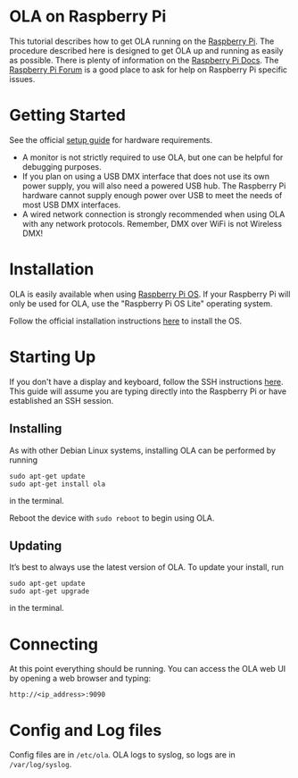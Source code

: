 OLA on Raspberry Pi
===================

This tutorial describes how to get OLA running on the
[Raspberry Pi](https://www.raspberrypi.org/). The procedure described here is designed to get OLA up and running as
easily as possible. There is plenty of information on
the [Raspberry Pi Docs](https://www.raspberrypi.org/documentation/).
The [Raspberry Pi Forum](https://www.raspberrypi.org/forums/) is a good place to ask for help on Raspberry Pi specific
issues.

Getting Started
===============

See the official [setup guide](https://www.raspberrypi.org/documentation/setup/) for hardware requirements.

- A monitor is not strictly required to use OLA, but one can be helpful for debugging purposes.
- If you plan on using a USB DMX interface that does not use its own power supply, you will also need a powered USB hub.
  The Raspberry Pi hardware cannot supply enough power over USB to meet the needs of most USB DMX interfaces.
- A wired network connection is strongly recommended when using OLA with any network protocols. Remember, DMX over WiFi
  is not Wireless DMX!

Installation
=============

OLA is easily available when using [Raspberry Pi OS](https://www.raspberrypi.org/software/operating-systems/). If your
Raspberry Pi will only be used for OLA, use the "Raspberry Pi OS Lite" operating system.

Follow the official installation instructions
[here](https://www.raspberrypi.org/documentation/installation/installing-images/) to install the OS.

Starting Up
===========

If you don't have a display and keyboard, follow the SSH instructions
[here](https://www.raspberrypi.org/documentation/remote-access/ssh/README.md). This guide will assume you are typing
directly into the Raspberry Pi or have established an SSH session.

Installing
----------

As with other Debian Linux systems, installing OLA can be performed by running

    sudo apt-get update
    sudo apt-get install ola

in the terminal.

Reboot the device with `sudo reboot` to begin using OLA.

Updating
--------

It’s best to always use the latest version of OLA. To update your install, run

    sudo apt-get update
    sudo apt-get upgrade

in the terminal.

Connecting
==========

At this point everything should be running. You can access the OLA web UI by opening a web browser and typing:

    http://<ip_address>:9090

Config and Log files
====================

Config files are in `/etc/ola`. OLA logs to syslog, so logs are in `/var/log/syslog`.
